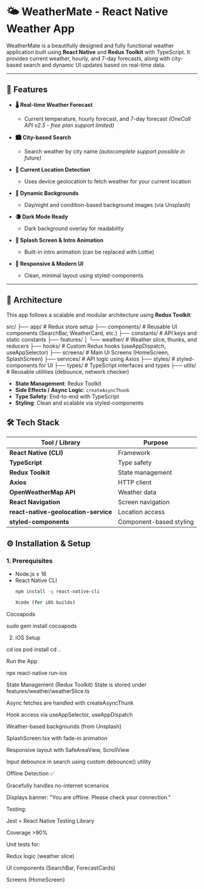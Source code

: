 # 🌤️ WeatherMate - React Native Weather App

WeatherMate is a beautifully designed and fully functional weather application built using **React Native** and **Redux Toolkit** with TypeScript. It provides current weather, hourly, and 7-day forecasts, along with city-based search and dynamic UI updates based on real-time data.

---

## 🚀 Features

- **🌡️ Real-time Weather Forecast**
  - Current temperature, hourly forecast, and 7-day forecast *(OneCall API v2.5 - free plan support limited)*

- **🏙️ City-based Search**
  - Search weather by city name *(autocomplete support possible in future)*

- **📍 Current Location Detection**
  - Uses device geolocation to fetch weather for your current location

- **🌅 Dynamic Backgrounds**
  - Day/night and condition-based background images (via Unsplash)

- **🌘 Dark Mode Ready**
  - Dark background overlay for readability

- **💫 Splash Screen & Intro Animation**
  - Built-in intro animation (can be replaced with Lottie)

- **📱 Responsive & Modern UI**
  - Clean, minimal layout using styled-components

---

## 🧱 Architecture

This app follows a scalable and modular architecture using **Redux Toolkit**:

src/ ├── app/ # Redux store setup ├── components/ # Reusable UI components (SearchBar, WeatherCard, etc.) ├── constants/ # API keys and static constants ├── features/ │ └── weather/ # Weather slice, thunks, and reducers ├── hooks/ # Custom Redux hooks (useAppDispatch, useAppSelector) ├── screens/ # Main UI Screens (HomeScreen, SplashScreen) ├── services/ # API logic using Axios ├── styles/ # styled-components for UI ├── types/ # TypeScript interfaces and types ├── utils/ # Reusable utilities (debounce, network checker)

- **State Management**: Redux Toolkit
- **Side Effects / Async Logic**: `createAsyncThunk`
- **Type Safety**: End-to-end with TypeScript
- **Styling**: Clean and scalable via styled-components


## 🛠️ Tech Stack

| Tool / Library              | Purpose                            |
|----------------------------|------------------------------------|
| **React Native (CLI)**     | Framework                          |
| **TypeScript**             | Type safety                        |
| **Redux Toolkit**          | State management                   |
| **Axios**                  | HTTP client                        |
| **OpenWeatherMap API**     | Weather data                       |
| **React Navigation**       | Screen navigation                  |
| **react-native-geolocation-service** | Location access             |
| **styled-components**      | Component-based styling            |


## ⚙️ Installation & Setup

### 1. Prerequisites

- Node.js ≥ 16  
- React Native CLI  
  ```bash
  npm install -g react-native-cli

  Xcode (for iOS builds)

Cocoapods

sudo gem install cocoapods


2. iOS Setup

cd ios
pod install
cd ..


Run the App

npx react-native run-ios

State Management (Redux Toolkit)
State is stored under features/weather/weatherSlice.ts

Async fetches are handled with createAsyncThunk

Hook access via useAppSelector, useAppDispatch


Weather-based backgrounds (from Unsplash)

SplashScreen.tsx with fade-in animation

Responsive layout with SafeAreaView, ScrollView

Input debounce in search using custom debounce() utility

Offline Detection ✅

Gracefully handles no-internet scenarios

Displays banner: "You are offline. Please check your connection."

Testing:

Jest + React Native Testing Library

Coverage >90%

Unit tests for:

Redux logic (weather slice)

UI components (SearchBar, ForecastCards)

Screens (HomeScreen)

